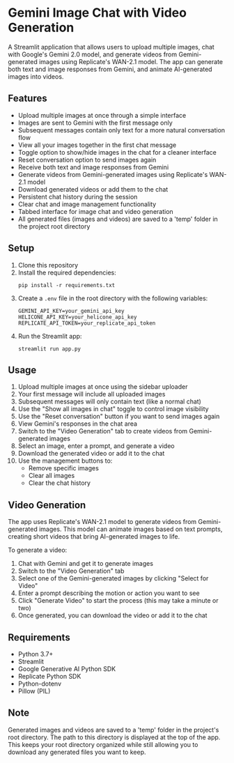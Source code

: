 # Gemini Image Chat with Video Generation

A Streamlit application that allows users to upload multiple images, chat with Google's Gemini 2.0 model, and generate videos from Gemini-generated images using Replicate's WAN-2.1 model. The app can generate both text and image responses from Gemini, and animate AI-generated images into videos.

## Features

- Upload multiple images at once through a simple interface
- Images are sent to Gemini with the first message only
- Subsequent messages contain only text for a more natural conversation flow
- View all your images together in the first chat message
- Toggle option to show/hide images in the chat for a cleaner interface
- Reset conversation option to send images again
- Receive both text and image responses from Gemini
- Generate videos from Gemini-generated images using Replicate's WAN-2.1 model
- Download generated videos or add them to the chat
- Persistent chat history during the session
- Clear chat and image management functionality
- Tabbed interface for image chat and video generation
- All generated files (images and videos) are saved to a 'temp' folder in the project root directory

## Setup

1. Clone this repository
2. Install the required dependencies:
   ```
   pip install -r requirements.txt
   ```
3. Create a `.env` file in the root directory with the following variables:
   ```
   GEMINI_API_KEY=your_gemini_api_key
   HELICONE_API_KEY=your_helicone_api_key
   REPLICATE_API_TOKEN=your_replicate_api_token
   ```
4. Run the Streamlit app:
   ```
   streamlit run app.py
   ```

## Usage

1. Upload multiple images at once using the sidebar uploader
2. Your first message will include all uploaded images
3. Subsequent messages will only contain text (like a normal chat)
4. Use the "Show all images in chat" toggle to control image visibility
5. Use the "Reset conversation" button if you want to send images again
6. View Gemini's responses in the chat area
7. Switch to the "Video Generation" tab to create videos from Gemini-generated images
8. Select an image, enter a prompt, and generate a video
9. Download the generated video or add it to the chat
10. Use the management buttons to:
    - Remove specific images
    - Clear all images
    - Clear the chat history

## Video Generation

The app uses Replicate's WAN-2.1 model to generate videos from Gemini-generated images. This model can animate images based on text prompts, creating short videos that bring AI-generated images to life.

To generate a video:
1. Chat with Gemini and get it to generate images
2. Switch to the "Video Generation" tab
3. Select one of the Gemini-generated images by clicking "Select for Video"
4. Enter a prompt describing the motion or action you want to see
5. Click "Generate Video" to start the process (this may take a minute or two)
6. Once generated, you can download the video or add it to the chat

## Requirements

- Python 3.7+
- Streamlit
- Google Generative AI Python SDK
- Replicate Python SDK
- Python-dotenv
- Pillow (PIL)

## Note

Generated images and videos are saved to a 'temp' folder in the project's root directory. The path to this directory is displayed at the top of the app. This keeps your root directory organized while still allowing you to download any generated files you want to keep. 